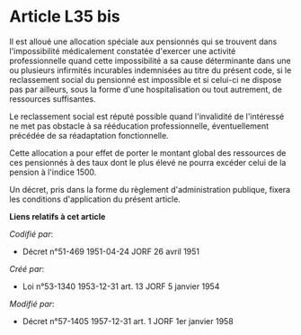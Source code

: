 # Article L35 bis

Il est alloué une allocation spéciale aux pensionnés qui se trouvent dans l'impossibilité médicalement constatée d'exercer
une activité professionnelle quand cette impossibilité a sa cause déterminante dans une ou plusieurs infirmités incurables
indemnisées au titre du présent code, si le reclassement social du pensionné est impossible et si celui-ci ne dispose pas par
ailleurs, sous la forme d'une hospitalisation ou tout autrement, de ressources suffisantes.

Le reclassement social est réputé possible quand l'invalidité de l'intéressé ne met pas obstacle à sa rééducation
professionnelle, éventuellement précédée de sa réadaptation fonctionnelle.

Cette allocation a pour effet de porter le montant global des ressources de ces pensionnés à des taux dont le plus élevé ne
pourra excéder celui de la pension à l'indice 1500.

Un décret, pris dans la forme du règlement d'administration publique, fixera les conditions d'application du présent article.

**Liens relatifs à cet article**

_Codifié par_:

  - Décret n°51-469 1951-04-24 JORF 26 avril 1951

_Créé par_:

  - Loi n°53-1340 1953-12-31 art. 13 JORF 5 janvier 1954

_Modifié par_:

  - Décret n°57-1405 1957-12-31 art. 1 JORF 1er janvier 1958

